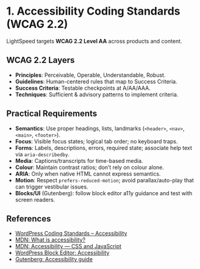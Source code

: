 # 1. Accessibility Coding Standards (WCAG 2.2)

LightSpeed targets **WCAG 2.2 Level AA** across products and content.

## WCAG 2.2 Layers
- **Principles**: Perceivable, Operable, Understandable, Robust.
- **Guidelines**: Human-centered rules that map to Success Criteria.
- **Success Criteria**: Testable checkpoints at A/AA/AAA.
- **Techniques**: Sufficient & advisory patterns to implement criteria.

## Practical Requirements
- **Semantics**: Use proper headings, lists, landmarks (`<header>`, `<nav>`, `<main>`, `<footer>`).
- **Focus**: Visible focus states; logical tab order; no keyboard traps.
- **Forms**: Labels, descriptions, errors, required state; associate help text via `aria-describedby`.
- **Media**: Captions/transcripts for time-based media.
- **Colour**: Maintain contrast ratios; don’t rely on colour alone.
- **ARIA**: Only when native HTML cannot express semantics.
- **Motion**: Respect `prefers-reduced-motion`; avoid parallax/auto-play that can trigger vestibular issues.
- **Blocks/UI** (Gutenberg): follow block editor a11y guidance and test with screen readers.

## References
- [WordPress Coding Standards – Accessibility](https://github.com/WordPress/wpcs-docs/blob/master/wordpress-coding-standards/accessibility.md)
- [MDN: What is accessibility?](https://developer.mozilla.org/en-US/docs/Learn_web_development/Core/Accessibility/What_is_accessibility)
- [MDN: Accessibility — CSS and JavaScript](https://developer.mozilla.org/en-US/docs/Learn_web_development/Core/Accessibility/CSS_and_JavaScript)
- [WordPress Block Editor: Accessibility](https://developer.wordpress.org/block-editor/how-to-guides/accessibility/)
- [Gutenberg: Accessibility guide](https://github.com/WordPress/gutenberg/blob/trunk/docs/how-to-guides/accessibility.md)
